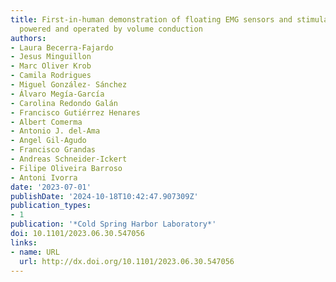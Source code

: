 ```yaml
---
title: First-in-human demonstration of floating EMG sensors and stimulators wirelessly
  powered and operated by volume conduction
authors:
- Laura Becerra-Fajardo
- Jesus Minguillon
- Marc Oliver Krob
- Camila Rodrigues
- Miguel González- Sánchez
- Álvaro Megía-García
- Carolina Redondo Galán
- Francisco Gutiérrez Henares
- Albert Comerma
- Antonio J. del-Ama
- Angel Gil-Agudo
- Francisco Grandas
- Andreas Schneider-Ickert
- Filipe Oliveira Barroso
- Antoni Ivorra
date: '2023-07-01'
publishDate: '2024-10-18T10:42:47.907309Z'
publication_types:
- 1
publication: '*Cold Spring Harbor Laboratory*'
doi: 10.1101/2023.06.30.547056
links:
- name: URL
  url: http://dx.doi.org/10.1101/2023.06.30.547056
---
```

